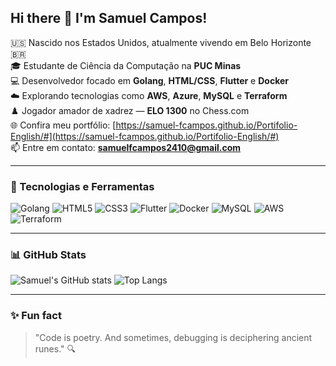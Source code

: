 ## Hi there 👋 I'm Samuel Campos!

🇺🇸 Nascido nos Estados Unidos, atualmente vivendo em Belo Horizonte 🇧🇷  
🎓 Estudante de Ciência da Computação na **PUC Minas**  
💻 Desenvolvedor focado em **Golang**, **HTML/CSS**, **Flutter** e **Docker**  
☁️ Explorando tecnologias como **AWS**, **Azure**, **MySQL** e **Terraform**  
♟️ Jogador amador de xadrez — **ELO 1300** no Chess.com  
🌐 Confira meu portfólio: [https://samuel-fcampos.github.io/Portifolio-English/#](https://samuel-fcampos.github.io/Portifolio-English/#)  
📫 Entre em contato: **samuelfcampos2410@gmail.com**

---

### 🚀 Tecnologias e Ferramentas

![Golang](https://img.shields.io/badge/-Golang-00ADD8?style=flat&logo=go&logoColor=white)
![HTML5](https://img.shields.io/badge/-HTML5-E34F26?style=flat&logo=html5&logoColor=white)
![CSS3](https://img.shields.io/badge/-CSS3-1572B6?style=flat&logo=css3)
![Flutter](https://img.shields.io/badge/-Flutter-02569B?style=flat&logo=flutter&logoColor=white)
![Docker](https://img.shields.io/badge/-Docker-2496ED?style=flat&logo=docker&logoColor=white)
![MySQL](https://img.shields.io/badge/-MySQL-4479A1?style=flat&logo=mysql&logoColor=white)
![AWS](https://img.shields.io/badge/-AWS-232F3E?style=flat&logo=amazon-aws)
![Terraform](https://img.shields.io/badge/-Terraform-844FBA?style=flat&logo=terraform)

---

### 📊 GitHub Stats

![Samuel's GitHub stats](https://github-readme-stats.vercel.app/api?username=Samuel-FCampos&show_icons=true&theme=dracula)
![Top Langs](https://github-readme-stats.vercel.app/api/top-langs/?username=Samuel-FCampos&layout=compact&theme=dracula)

---

### ✨ Fun fact

> "Code is poetry. And sometimes, debugging is deciphering ancient runes." 🔍
